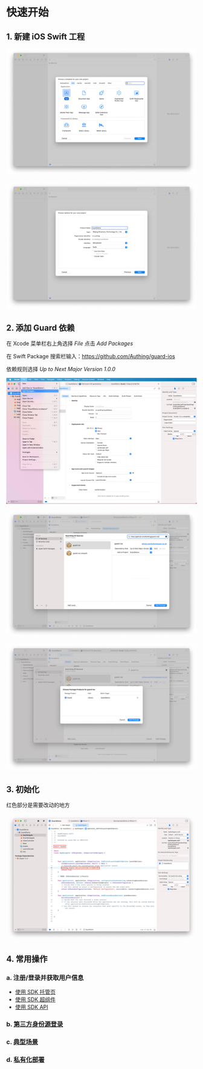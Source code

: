 # 快速开始

<LastUpdated/>

## 1. 新建 iOS Swift 工程

![](./images/create_project1.png)

![](./images/create_project2.png)

## 2. 添加 Guard 依赖

在 Xcode 菜单栏右上角选择 *File* 点击 *Add Packages*

在 Swift Package 搜索栏输入：https://github.com/Authing/guard-ios

依赖规则选择 *Up to Next Major Version 1.0.0*

![](./images/create_project3.png)

![](./images/create_project4.png)

![](./images/create_project5.png)

## 3. 初始化

红色部分是需要改动的地方

![](./images/start.png)

## 4. 常用操作

### a. 注册/登录并获取用户信息

- [使用 SDK 托管页](./develop.md)
- [使用 SDK 超组件](./component/)
- [使用 SDK API](./apis/)

### b. [第三方身份源登录](./social/)

### c. [典型场景](./scenario/)

### d. [私有化部署](./onpremise.md)
